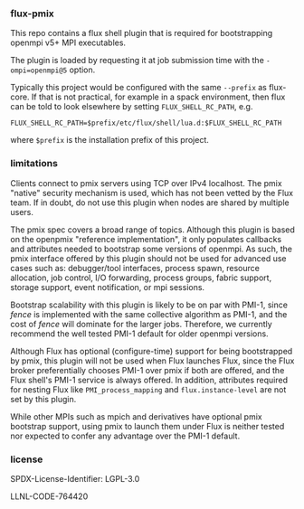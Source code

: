 ### flux-pmix

This repo contains a flux shell plugin that is required for bootstrapping
openmpi v5+ MPI executables.

The plugin is loaded by requesting it at job submission time with
the `-ompi=openmpi@5` option.

Typically this project would be configured with the same `--prefix` as
flux-core.  If that is not practical, for example in a spack environment,
then flux can be told to look elsewhere by setting `FLUX_SHELL_RC_PATH`, e.g.

```
FLUX_SHELL_RC_PATH=$prefix/etc/flux/shell/lua.d:$FLUX_SHELL_RC_PATH
```
where `$prefix` is the installation prefix of this project.

### limitations

Clients connect to pmix servers using TCP over IPv4 localhost.  The pmix
"native" security mechanism is used, which has not been vetted by the Flux
team.  If in doubt, do not use this plugin when nodes are shared by multiple
users.

The pmix spec covers a broad range of topics.  Although this plugin is based
on the openpmix "reference implementation", it only populates callbacks and
attributes needed to bootstrap some versions of openmpi.  As such, the pmix
interface offered by this plugin should not be used for advanced use cases
such as: debugger/tool interfaces, process spawn, resource allocation,
job control, I/O forwarding, process groups, fabric support, storage support,
event notification, or mpi sessions.

Bootstrap scalability with this plugin is likely to be on par with PMI-1,
since _fence_ is implemented with the same collective algorithm as PMI-1,
and the cost of _fence_ will dominate for the larger jobs.  Therefore, we
currently recommend the well tested PMI-1 default for older openmpi versions.

Although Flux has optional (configure-time) support for being bootstrapped
by pmix, this plugin will not be used when Flux launches Flux, since the
Flux broker preferentially chooses PMI-1 over pmix if both are offered, and
the Flux shell's PMI-1 service is always offered.  In addition, attributes
required for nesting Flux like `PMI_process_mapping` and `flux.instance-level`
are not set by this plugin.

While other MPIs such as mpich and derivatives have optional pmix bootstrap
support, using pmix to launch them under Flux is neither tested nor expected
to confer any advantage over the PMI-1 default.

### license

SPDX-License-Identifier: LGPL-3.0

LLNL-CODE-764420
